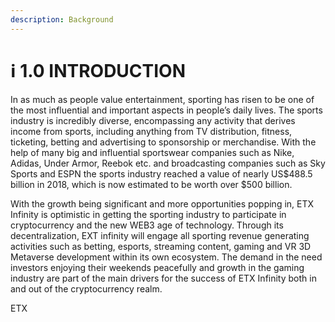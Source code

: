 ```yaml
---
description: Background
---
```


# ℹ 1.0  INTRODUCTION

In as much as people value entertainment, sporting has risen to be one of the most influential and important aspects in people’s daily lives. The sports industry is incredibly diverse, encompassing any activity that derives income from sports, including anything from TV distribution, fitness, ticketing, betting and advertising to sponsorship or merchandise. With the help of many big and influential sportswear companies such as Nike, Adidas, Under Armor, Reebok etc. and broadcasting companies such as Sky Sports and ESPN the sports industry reached a value of nearly US$488.5 billion in 2018, which is now estimated to be worth over $500 billion.

With the growth being significant and more opportunities popping in, ETX Infinity is optimistic in getting the sporting industry to participate in cryptocurrency and the new WEB3 age of technology. Through its decentralization, EXT infinity will engage all sporting revenue generating activities such as betting, esports, streaming content, gaming and VR 3D Metaverse development within its own ecosystem. The demand in the need investors enjoying their weekends peacefully and growth in the gaming industry are part of the main drivers for the success of ETX Infinity both in and out of the cryptocurrency realm.

ETX
